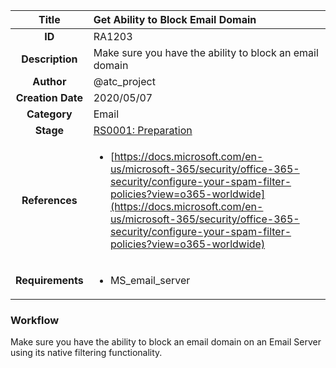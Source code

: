 | Title                       | Get Ability to Block Email Domain         |
|:---------------------------:|:--------------------|
| **ID**                      | RA1203            |
| **Description**             | Make sure you have the ability to block an email domain   |
| **Author**                  | @atc_project        |
| **Creation Date**           | 2020/05/07 |
| **Category**                | Email      |
| **Stage**                   |[RS0001: Preparation](../Response_Stages/RS0001.md)| 
| **References** |<ul><li>[https://docs.microsoft.com/en-us/microsoft-365/security/office-365-security/configure-your-spam-filter-policies?view=o365-worldwide](https://docs.microsoft.com/en-us/microsoft-365/security/office-365-security/configure-your-spam-filter-policies?view=o365-worldwide)</li></ul>|
| **Requirements** |<ul><li>MS_email_server</li></ul>|

### Workflow

Make sure you have the ability to block an email domain on an Email Server using its native filtering functionality.  
